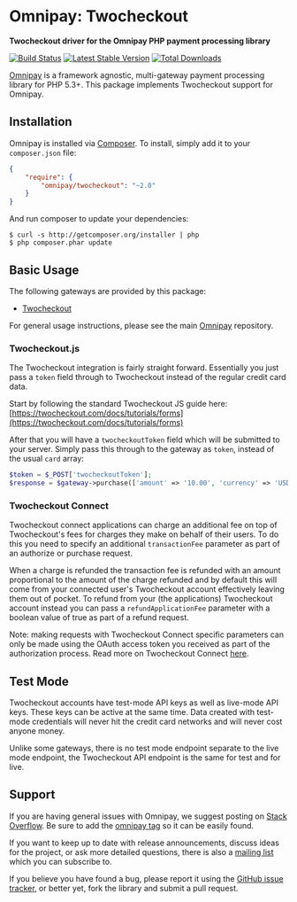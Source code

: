 # Omnipay: Twocheckout

**Twocheckout driver for the Omnipay PHP payment processing library**

[![Build Status](https://travis-ci.org/thephpleague/omnipay-twocheckout.png?branch=master)](https://travis-ci.org/thephpleague/omnipay-twocheckout)
[![Latest Stable Version](https://poser.pugx.org/omnipay/twocheckout/version.png)](https://packagist.org/packages/omnipay/twocheckout)
[![Total Downloads](https://poser.pugx.org/omnipay/twocheckout/d/total.png)](https://packagist.org/packages/omnipay/twocheckout)

[Omnipay](https://github.com/thephpleague/omnipay) is a framework agnostic, multi-gateway payment
processing library for PHP 5.3+. This package implements Twocheckout support for Omnipay.

## Installation

Omnipay is installed via [Composer](http://getcomposer.org/). To install, simply add it
to your `composer.json` file:

```json
{
    "require": {
        "omnipay/twocheckout": "~2.0"
    }
}
```

And run composer to update your dependencies:

    $ curl -s http://getcomposer.org/installer | php
    $ php composer.phar update

## Basic Usage

The following gateways are provided by this package:

* [Twocheckout](https://twocheckout.com/)

For general usage instructions, please see the main [Omnipay](https://github.com/thephpleague/omnipay)
repository.

### Twocheckout.js

The Twocheckout integration is fairly straight forward. Essentially you just pass
a `token` field through to Twocheckout instead of the regular credit card data.

Start by following the standard Twocheckout JS guide here:
[https://twocheckout.com/docs/tutorials/forms](https://twocheckout.com/docs/tutorials/forms)

After that you will have a `twocheckoutToken` field which will be submitted to your server.
Simply pass this through to the gateway as `token`, instead of the usual `card` array:

```php
$token = $_POST['twocheckoutToken'];
$response = $gateway->purchase(['amount' => '10.00', 'currency' => 'USD', 'token' => $token])->send();
```

### Twocheckout Connect

Twocheckout connect applications can charge an additional fee on top of Twocheckout's fees for charges they make on behalf of 
their users. To do this you need to specify an additional `transactionFee` parameter as part of an authorize or purchase
request.

When a charge is refunded the transaction fee is refunded with an amount proportional to the amount of the charge
refunded and by default this will come from your connected user's Twocheckout account effectively leaving them out of pocket.
To refund from your (the applications) Twocheckout account instead you can pass a ``refundApplicationFee`` parameter with a
boolean value of true as part of a refund request.

Note: making requests with Twocheckout Connect specific parameters can only be made using the OAuth access token you received
as part of the authorization process. Read more on Twocheckout Connect [here](https://twocheckout.com/docs/connect).

## Test Mode

Twocheckout accounts have test-mode API keys as well as live-mode API keys. These keys can be active
at the same time. Data created with test-mode credentials will never hit the credit card networks
and will never cost anyone money.

Unlike some gateways, there is no test mode endpoint separate to the live mode endpoint, the
Twocheckout API endpoint is the same for test and for live.

## Support

If you are having general issues with Omnipay, we suggest posting on
[Stack Overflow](http://stackoverflow.com/). Be sure to add the
[omnipay tag](http://stackoverflow.com/questions/tagged/omnipay) so it can be easily found.

If you want to keep up to date with release announcements, discuss ideas for the project,
or ask more detailed questions, there is also a [mailing list](https://groups.google.com/forum/#!forum/omnipay) which
you can subscribe to.

If you believe you have found a bug, please report it using the [GitHub issue tracker](https://github.com/thephpleague/omnipay-twocheckout/issues),
or better yet, fork the library and submit a pull request.

